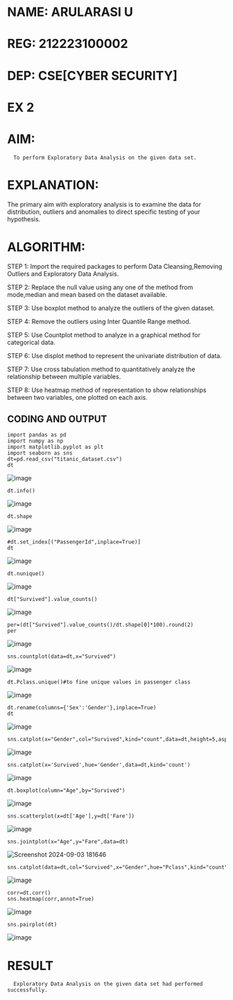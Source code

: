 # NAME: ARULARASI U
# REG: 212223100002
# DEP: CSE[CYBER SECURITY]
# EX 2
# AIM:
      To perform Exploratory Data Analysis on the given data set.
      
# EXPLANATION:
  The primary aim with exploratory analysis is to examine the data for distribution, outliers and anomalies to direct specific testing of your hypothesis.
  
# ALGORITHM:
STEP 1: Import the required packages to perform Data Cleansing,Removing Outliers and Exploratory Data Analysis.

STEP 2: Replace the null value using any one of the method from mode,median and mean based on the dataset available.

STEP 3: Use boxplot method to analyze the outliers of the given dataset.

STEP 4: Remove the outliers using Inter Quantile Range method.

STEP 5: Use Countplot method to analyze in a graphical method for categorical data.

STEP 6: Use displot method to represent the univariate distribution of data.

STEP 7: Use cross tabulation method to quantitatively analyze the relationship between multiple variables.

STEP 8: Use heatmap method of representation to show relationships between two variables, one plotted on each axis.

## CODING AND OUTPUT
```
import pandas as pd
import numpy as np
import matplotlib.pyplot as plt
import seaborn as sns
dt=pd.read_csv("titanic_dataset.csv")
dt
```
![image](https://github.com/user-attachments/assets/14a4d423-616e-4319-bb3d-45f59fdc00a9)
```
dt.info()
```
![image](https://github.com/user-attachments/assets/5f7fdb2c-87ac-41f7-b24c-e9ff292e54f0)

```
dt.shape
```
![image](https://github.com/user-attachments/assets/ae1bd2ac-9652-4aa9-ab1d-9185372e47a1)

```
#dt.set_index[("PassengerId",inplace=True)]
dt
```
![image](https://github.com/user-attachments/assets/82755722-f31f-4de1-86c7-d3e09ab28527)

```
dt.nunique()
```
![image](https://github.com/user-attachments/assets/31336ddd-e91a-4e85-bcf4-313f9b02fe93)

```
dt["Survived"].value_counts()
```
![image](https://github.com/user-attachments/assets/1bdd8fb4-d83c-48e4-a592-9828262cd0d2)

```
per=(dt["Survived"].value_counts()/dt.shape[0]*100).round(2)
per
```
![image](https://github.com/user-attachments/assets/c7475a63-0b5a-4b56-8bc0-2ba4968d7739)

```
sns.countplot(data=dt,x="Survived")
```
![image](https://github.com/user-attachments/assets/10ee6987-6c0d-498b-89f6-6b10eec67ab3)

```
dt.Pclass.unique()#to fine unique values in passenger class
```
![image](https://github.com/user-attachments/assets/192e5cb3-9c49-479d-8e22-d6334aebdcb2)

```
dt.rename(columns={'Sex':'Gender'},inplace=True)
dt
```
![image](https://github.com/user-attachments/assets/759b70e8-0bd3-4221-a645-ca2aa0eb26ab)

```
sns.catplot(x="Gender",col="Survived",kind="count",data=dt,height=5,aspect=0.7)
```
![image](https://github.com/user-attachments/assets/f3a0bdb6-4d0a-4bf0-8eda-6ab3ad2b77a0)

```
sns.catplot(x='Survived',hue='Gender',data=dt,kind='count')
```
![image](https://github.com/user-attachments/assets/caf31a39-6cee-417b-a59d-b73e9bc12b90)

```
dt.boxplot(column="Age",by="Survived")
```
![image](https://github.com/user-attachments/assets/ef424953-4c8f-493b-991d-55641f80d581)

```
sns.scatterplot(x=dt['Age'],y=dt['Fare'])
```
![image](https://github.com/user-attachments/assets/e742e6b4-6c25-41c0-ba44-e91e2deec6b2)

```
sns.jointplot(x="Age",y="Fare",data=dt)
```
![Screenshot 2024-09-03 181646](https://github.com/user-attachments/assets/68e2a8f0-3b75-4696-9fe3-a2fe3bc4cc6f)

```
sns.catplot(data=dt,col="Survived",x="Gender",hue="Pclass",kind="count")
```
![image](https://github.com/user-attachments/assets/c758fb79-8a75-46e4-9575-de5e104b4cbd)

```
corr=dt.corr()
sns.heatmap(corr,annot=True)
```
![image](https://github.com/user-attachments/assets/7fec69ac-9f20-482f-af93-4408809d8557)

```
sns.pairplot(dt)
```
![image](https://github.com/user-attachments/assets/f29cce45-4bee-4d89-a1d8-2c4055caf0ba)

# RESULT
      Exploratory Data Analysis on the given data set had performed successfully.
